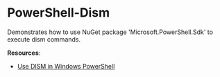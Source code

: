 # PowerShell-Dism
Demonstrates how to use NuGet package 'Microsoft.PowerShell.Sdk' to execute dism commands. 

**Resources**:

- [Use DISM in Windows PowerShell](https://learn.microsoft.com/en-us/windows-hardware/manufacture/desktop/use-dism-in-windows-powershell-s14?view=windows-11)
